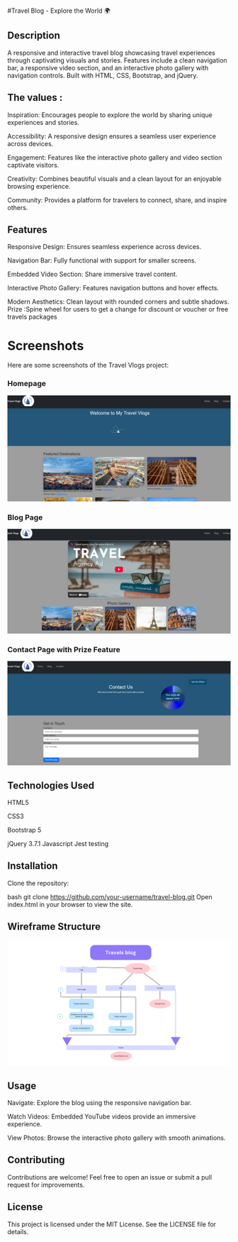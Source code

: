 

#Travel Blog - Explore the World 🌍

## Description
A responsive and interactive travel blog showcasing travel experiences through captivating visuals and stories. Features include a clean navigation bar, a responsive video section, and an interactive photo gallery with navigation controls. Built with HTML, CSS, Bootstrap, and jQuery.
## The values :
Inspiration: Encourages people to explore the world by sharing unique experiences and stories.

Accessibility: A responsive design ensures a seamless user experience across devices.

Engagement: Features like the interactive photo gallery and video section captivate visitors.

Creativity: Combines beautiful visuals and a clean layout for an enjoyable browsing experience.

Community: Provides a platform for travelers to connect, share, and inspire others.

## Features
Responsive Design: Ensures seamless experience across devices.

Navigation Bar: Fully functional with support for smaller screens.

Embedded Video Section: Share immersive travel content.

Interactive Photo Gallery: Features navigation buttons and hover effects.

Modern Aesthetics: Clean layout with rounded corners and subtle shadows.
Prize :Spine wheel for users to get a change for discount or voucher or free travels packages 

# Screenshots

Here are some screenshots of the Travel Vlogs project:

### Homepage
![Homepage Screenshot](img/Screenshothomepagem02.png)

### Blog Page
![Blog Page Screenshot](img/Screenshot-blogpagem02.png)

### Contact Page with Prize Feature
![Contact Page Screenshot](img/Screenshotcontactpagewithprize.png)





## Technologies Used
HTML5

CSS3

Bootstrap 5

jQuery 3.7.1
Javascript 
Jest testing

## Installation
Clone the repository:

bash
git clone https://github.com/your-username/travel-blog.git
Open index.html in your browser to view the site.

## Wireframe Structure
![Homepage Screenshot](img/wireframe.png)
## Usage
Navigate: Explore the blog using the responsive navigation bar.

Watch Videos: Embedded YouTube videos provide an immersive experience.

View Photos: Browse the interactive photo gallery with smooth animations.

## Contributing
Contributions are welcome! Feel free to open an issue or submit a pull request for improvements.

## License
This project is licensed under the MIT License. See the LICENSE file for details.
